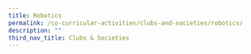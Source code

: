 ```yaml
---
title: Robotics
permalink: /co-curricular-activities/clubs-and-societies/robotics/
description: ""
third_nav_title: Clubs & Societies
---
```

